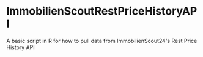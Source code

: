 # ImmobilienScoutRestPriceHistoryAPI
A basic script in R for how to pull data from ImmobilienScout24's Rest Price History API
